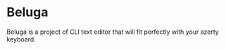 # Beluga

Beluga is a project of CLI text editor that will fit perfectly with your azerty keyboard.
